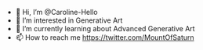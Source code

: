 - 👋 Hi, I’m @Caroline-Hello
- 👀 I’m interested in Generative Art
- 🌱 I’m currently learning about Advanced Generative Art
- 📫 How to reach me https://twitter.com/MountOfSaturn


